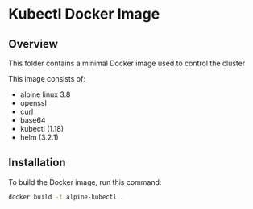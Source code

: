 # Kubectl Docker Image

## Overview

This folder contains a minimal Docker image used to control the cluster

This image consists of:

- alpine linux 3.8
- openssl
- curl
- base64
- kubectl (1.18)
- helm (3.2.1)

## Installation

To build the Docker image, run this command:

```bash
docker build -t alpine-kubectl .
```